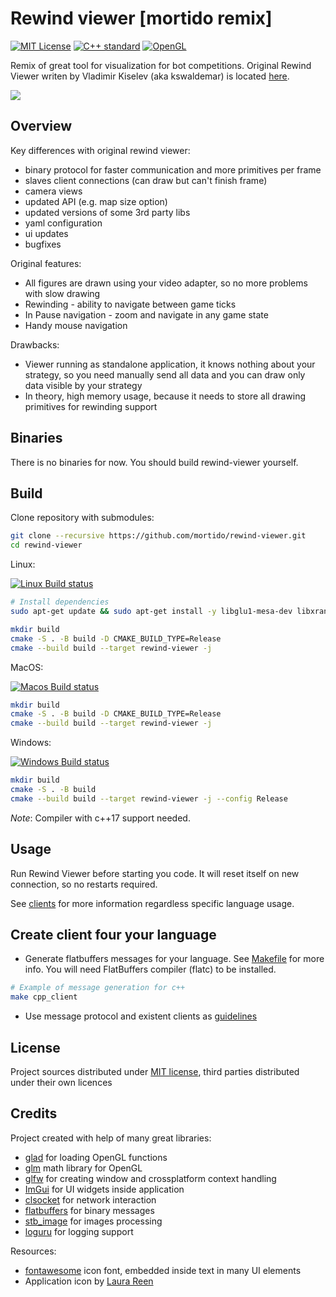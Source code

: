 # Rewind viewer [mortido remix]

[![MIT License](https://img.shields.io/github/license/mortido/rewind-viewer.svg?style=flat-square)](./LICENSE)
[![C++ standard](https://img.shields.io/badge/C++-17-blue.svg?style=flat-square)](https://isocpp.org/)
[![OpenGL](https://img.shields.io/badge/OpenGL-3.3-green.svg?style=flat-square)](https://www.khronos.org/opengl/)

[//]: # ([![GitHub Releases]&#40;https://img.shields.io/github/release/mortido/rewind-viewer.svg?style=flat-square&#41;]&#40;https://github.com/kswaldemar/rewind-viewer/releases&#41;)

Remix of great tool for visualization for bot competitions.
Original Rewind Viewer writen by Vladimir Kiselev (aka kswaldemar) is located [here](https://github.com/kswaldemar/rewind-viewer).

![](https://user-images.githubusercontent.com/10009947/101282773-06be3080-37e8-11eb-9edd-47e30e58e2a0.png)

## Overview

Key differences with original rewind viewer:
 - binary protocol for faster communication and more primitives per frame
 - slaves client connections (can draw but can't finish frame)
 - camera views
 - updated API (e.g. map size option)
 - updated versions of some 3rd party libs
 - yaml configuration
 - ui updates
 - bugfixes

Original features:
 - All figures are drawn using your video adapter, so no more problems with slow drawing
 - Rewinding - ability to navigate between game ticks
 - In Pause navigation - zoom and navigate in any game state
 - Handy mouse navigation

Drawbacks:
 - Viewer running as standalone application, it knows nothing about your strategy, so you need manually 
send all data and you can draw only data visible by your strategy
 - In theory, high memory usage, because it needs to store all drawing primitives for rewinding support


## Binaries

There is no binaries for now. You should build rewind-viewer yourself.

[//]: # (It is required to have x86 C++ Redistributable for Visual Studio 2015 installed to run prebuild windows binaries.)


## Build

Clone repository with submodules:
```bash
git clone --recursive https://github.com/mortido/rewind-viewer.git
cd rewind-viewer
```

Linux:

[![Linux Build status](https://github.com/mortido/rewind-viewer/actions/workflows/linux_build.yml/badge.svg)](https://github.com/mortido/rewind-viewer/actions)

```bash
# Install dependencies
sudo apt-get update && sudo apt-get install -y libglu1-mesa-dev libxrandr-dev libxinerama-dev libxcursor-dev 

mkdir build
cmake -S . -B build -D CMAKE_BUILD_TYPE=Release
cmake --build build --target rewind-viewer -j
```

MacOS:

[![Macos Build status](https://github.com/mortido/rewind-viewer/actions/workflows/macos_build.yml/badge.svg)](https://github.com/mortido/rewind-viewer/actions)

```bash
mkdir build
cmake -S . -B build -D CMAKE_BUILD_TYPE=Release
cmake --build build --target rewind-viewer -j
```

Windows:

[![Windows Build status](https://github.com/mortido/rewind-viewer/actions/workflows/windows_build.yml/badge.svg)](https://github.com/mortido/rewind-viewer/actions)

```bash
mkdir build
cmake -S . -B build
cmake --build build --target rewind-viewer -j --config Release
```
*Note*: Compiler with c++17 support needed. 

## Usage

Run Rewind Viewer before starting you code. It will reset itself on new connection, so no restarts required.

See [clients](https://github.com/mortido/rewind-viewer/tree/develop/clients) for more information regardless specific language usage.

## Create client four your language

 - Generate flatbuffers messages for your language. See [Makefile](https://github.com/mortido/rewind-viewer/blob/develop/Makefile) for more info. You will need FlatBuffers compiler (flatc) to be installed.
```bash
# Example of message generation for c++
make cpp_client
```
 - Use message protocol and existent clients as [guidelines](https://github.com/mortido/rewind-viewer/tree/develop/clients)

## License
Project sources distributed under [MIT license](https://github.com/mortido/rewind-viewer/blob/develop/LICENSE), third parties distributed under their own licences

## Credits
Project created with help of many great libraries:
 - [glad](https://github.com/Dav1dde/glad) for loading OpenGL functions
 - [glm](https://glm.g-truc.net/0.9.8/index.html) math library for OpenGL
 - [glfw](http://www.glfw.org/) for creating window and crossplatform context handling
 - [ImGui](https://github.com/ocornut/imgui) for UI widgets inside application
 - [clsocket](https://github.com/DFHack/clsocket) for network interaction
 - [flatbuffers](https://github.com/google/flatbuffers) for binary messages
 - [stb_image](https://github.com/nothings/stb) for images processing
 - [loguru](https://github.com/emilk/loguru) for logging support

Resources: 
 - [fontawesome](http://fontawesome.io/) icon font, embedded inside text in many UI elements
 - Application icon by [Laura Reen](https://www.iconfinder.com/laurareen)  
 
